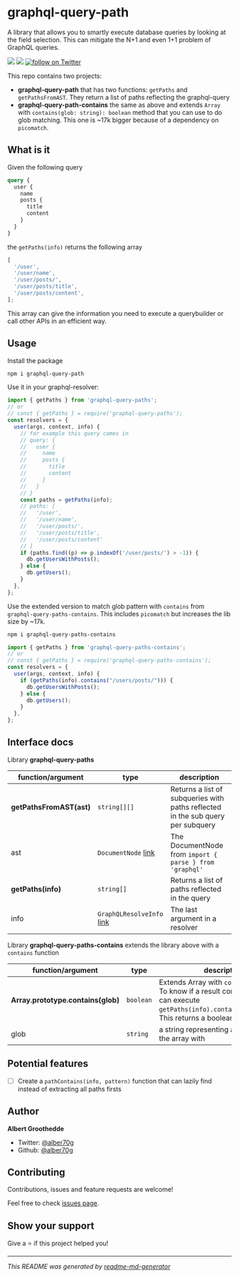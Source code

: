 # graphql-query-path

A library that allows you to smartly execute database queries by looking at the
field selection. This can mitigate the N+1 and even 1+1 problem of GraphQL
queries.

<!-- ![Version](https://img.shields.io/badge/version-0.0.1-blue.svg?cacheSeconds=2592000) [![Twitter: alber70g](https://img.shields.io/twitter/follow/alber70g.svg?style=social)](https://twitter.com/alber70g) -->

<p style="display: inline;">
    <a href="https://github.com/alber70g/graphql-query-path/graphs/contributors" alt="Contributors">
        <img src="https://img.shields.io/github/contributors/alber70g/graphql-query-path" /></a>
    <!-- <a href="#backers" alt="Backers on Open Collective">
        <img src="https://img.shields.io/opencollective/backers/graphql-query-path" /></a> -->
    <!-- <a href="#sponsors" alt="Sponsors on Open Collective">
        <img src="https://img.shields.io/opencollective/sponsors/graphql-query-path" /></a> -->
    <a href="https://github.com/alber70g/graphql-query-path/pulse" alt="Activity">
        <img src="https://img.shields.io/github/commit-activity/m/alber70g/graphql-query-path" /></a>
    <!-- <a href="https://circleci.com/gh/alber70g/graphql-query-path/tree/master">
        <img src="https://img.shields.io/circleci/project/github/alber70g/graphql-query-path/master" alt="build status"></a> -->
    <!-- <a href="https://circleci.com/gh/alber70g/daily-tests">
        <img src="https://img.shields.io/circleci/project/github/alber70g/daily-tests?label=service%20tests"
            alt="service-test status"></a> -->
    <!-- <a href="https://coveralls.io/github/alber70g/graphql-query-path">
        <img src="https://img.shields.io/coveralls/github/alber70g/graphql-query-path"
            alt="coverage"></a> -->
    <!-- <a href="https://lgtm.com/projects/g/alber70g/graphql-query-path/alerts/">
        <img src="https://img.shields.io/lgtm/alerts/g/alber70g/graphql-query-path"
            alt="Total alerts"/></a> -->
    <!-- <a href="https://github.com/alber70g/graphql-query-path/compare/gh-pages...master">
        <img src="https://img.shields.io/github/commits-since/alber70g/graphql-query-path/gh-pages?label=commits%20to%20be%20deployed"
            alt="commits to be deployed"></a> -->
    <a href="https://twitter.com/intent/follow?screen_name=graphql-query-path_io">
        <img src="https://img.shields.io/twitter/follow/alber70g?style=social&logo=twitter"
            alt="follow on Twitter"></a>
</p>

This repo contains two projects:

- **graphql-query-path** that has two functions: `getPaths` and
  `getPathsFromAST`. They return a list of paths reflecting the graphql-query
- **graphql-query-path-contains** the same as above and extends `Array` with
  `contains(glob: string): boolean` method that you can use to do glob matching.
  This one is ~17k bigger because of a dependency on `picomatch`.

## What is it

Given the following query

```graphql
query {
  user {
    name
    posts {
      title
      content
    }
  }
}
```

the `getPaths(info)` returns the following array

```js
[
  '/user',
  '/user/name',
  '/user/posts/',
  '/user/posts/title',
  '/user/posts/content',
];
```

This array can give the information you need to execute a querybuilder or call
other APIs in an efficient way.

## Usage

Install the package

```sh
npm i graphql-query-path
```

Use it in your graphql-resolver:

```js
import { getPaths } from 'graphql-query-paths';
// or
// const { getPaths } = require('graphql-query-paths');
const resolvers = {
  user(args, context, info) {
    // for example this query comes in
    // query: {
    //   user {
    //     name
    //     posts {
    //       title
    //       content
    //     }
    //   }
    // }
    const paths = getPaths(info);
    // paths: [
    //   '/user',
    //   '/user/name',
    //   '/user/posts/',
    //   '/user/posts/title',
    //   '/user/posts/content'
    // ]
    if (paths.find((p) => p.indexOf('/user/posts/') > -1)) {
      db.getUsersWithPosts();
    } else {
      db.getUsers();
    }
  },
};
```

Use the extended version to match glob pattern with `contains` from
`graphql-query-paths-contains`. This includes `picomatch` but increases the lib
size by ~17k.

```sh
npm i graphql-query-paths-contains
```

```js
import { getPaths } from 'graphql-query-paths-contains';
// or
// const { getPaths } = require('graphql-query-paths-contains');
const resolvers = {
  user(args, context, info) {
    if (getPaths(info).contains("/users/posts/"))) {
      db.getUsersWithPosts();
    } else {
      db.getUsers();
    }
  },
};
```

## Interface docs

Library **graphql-query-paths**

| function/argument                     | type                                                                                | description                                                                     |
| ------------------------------------- | ----------------------------------------------------------------------------------- | ------------------------------------------------------------------------------- |
| **getPathsFromAST(ast)**              | `string[][]`                                                                        | Returns a list of subqueries with paths reflected in the sub query per subquery |
| <span style="align: right">ast</span> | `DocumentNode` [link](https://graphql.org/graphql-js/language/#parse)               | The DocumentNode from `import { parse } from 'graphql'`                         |
| **getPaths(info)**                    | `string[]`                                                                          | Returns a list of paths reflected in the query                                  |
| info                                  | `GraphQLResolveInfo` [link](https://graphql.org/graphql-js/type/#graphqlobjecttype) | The last argument in a resolver                                                 |

Library **graphql-query-paths-contains** extends the library above with a
`contains` function

| function/argument                  | type      | description                                                                                                                                               |
| ---------------------------------- | --------- | --------------------------------------------------------------------------------------------------------------------------------------------------------- |
| **Array.prototype.contains(glob)** | `boolean` | Extends Array with `contains` function. To know if a result contains a path you can execute `getPaths(info).contains("/user/**")`. This returns a boolean |
| glob                               | `string`  | a string representing a glob to filter the array with                                                                                                     |

## Potential features

- [ ] Create a `pathContains(info, pattern)` function that can lazily find
      instead of extracting all paths firsts

## Author

**Albert Groothedde**

- Twitter: [@alber70g](https://twitter.com/alber70g)
- Github: [@alber70g](https://github.com/alber70g)

## Contributing

Contributions, issues and feature requests are welcome!

Feel free to check
[issues page](https://github.com/alber70g/graphql-query-path/issues).

## Show your support

Give a ⭐️ if this project helped you!

---

_This README was generated by
[readme-md-generator](https://github.com/kefranabg/readme-md-generator)_
